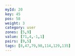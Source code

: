 ```yaml
---
myId: 20
key: 45
pos: 58
weight: 3
category: user
zones: [5,9]
value: [71,4,-1,1]
pairs: [9,5]
tags: [8,47,79,98,114,129,135]
---
```

